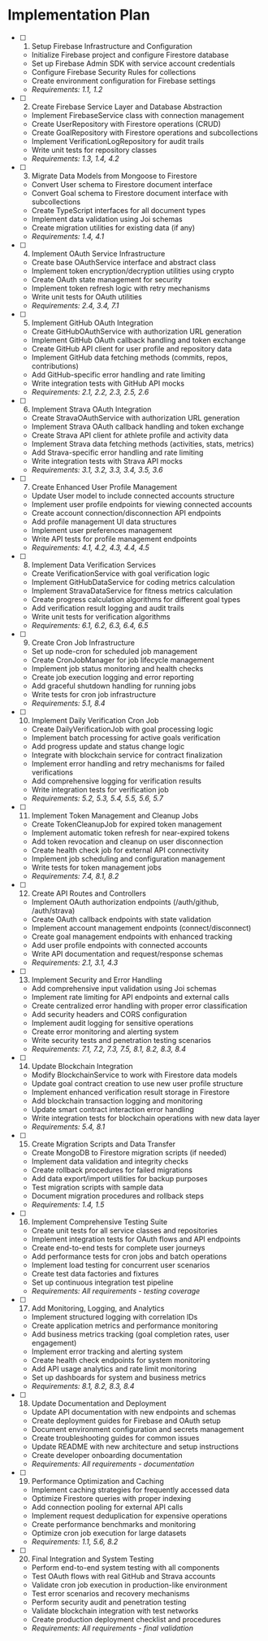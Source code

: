 # Implementation Plan

- [ ] 1. Setup Firebase Infrastructure and Configuration
  - Initialize Firebase project and configure Firestore database
  - Set up Firebase Admin SDK with service account credentials
  - Configure Firebase Security Rules for collections
  - Create environment configuration for Firebase settings
  - _Requirements: 1.1, 1.2_

- [ ] 2. Create Firebase Service Layer and Database Abstraction
  - Implement FirebaseService class with connection management
  - Create UserRepository with Firestore operations (CRUD)
  - Create GoalRepository with Firestore operations and subcollections
  - Implement VerificationLogRepository for audit trails
  - Write unit tests for repository classes
  - _Requirements: 1.3, 1.4, 4.2_

- [ ] 3. Migrate Data Models from Mongoose to Firestore
  - Convert User schema to Firestore document interface
  - Convert Goal schema to Firestore document interface with subcollections
  - Create TypeScript interfaces for all document types
  - Implement data validation using Joi schemas
  - Create migration utilities for existing data (if any)
  - _Requirements: 1.4, 4.1_

- [ ] 4. Implement OAuth Service Infrastructure
  - Create base OAuthService interface and abstract class
  - Implement token encryption/decryption utilities using crypto
  - Create OAuth state management for security
  - Implement token refresh logic with retry mechanisms
  - Write unit tests for OAuth utilities
  - _Requirements: 2.4, 3.4, 7.1_

- [ ] 5. Implement GitHub OAuth Integration
  - Create GitHubOAuthService with authorization URL generation
  - Implement GitHub OAuth callback handling and token exchange
  - Create GitHub API client for user profile and repository data
  - Implement GitHub data fetching methods (commits, repos, contributions)
  - Add GitHub-specific error handling and rate limiting
  - Write integration tests with GitHub API mocks
  - _Requirements: 2.1, 2.2, 2.3, 2.5, 2.6_

- [ ] 6. Implement Strava OAuth Integration
  - Create StravaOAuthService with authorization URL generation
  - Implement Strava OAuth callback handling and token exchange
  - Create Strava API client for athlete profile and activity data
  - Implement Strava data fetching methods (activities, stats, metrics)
  - Add Strava-specific error handling and rate limiting
  - Write integration tests with Strava API mocks
  - _Requirements: 3.1, 3.2, 3.3, 3.4, 3.5, 3.6_

- [ ] 7. Create Enhanced User Profile Management
  - Update User model to include connected accounts structure
  - Implement user profile endpoints for viewing connected accounts
  - Create account connection/disconnection API endpoints
  - Add profile management UI data structures
  - Implement user preferences management
  - Write API tests for profile management endpoints
  - _Requirements: 4.1, 4.2, 4.3, 4.4, 4.5_

- [ ] 8. Implement Data Verification Services
  - Create VerificationService with goal verification logic
  - Implement GitHubDataService for coding metrics calculation
  - Implement StravaDataService for fitness metrics calculation
  - Create progress calculation algorithms for different goal types
  - Add verification result logging and audit trails
  - Write unit tests for verification algorithms
  - _Requirements: 6.1, 6.2, 6.3, 6.4, 6.5_

- [ ] 9. Create Cron Job Infrastructure
  - Set up node-cron for scheduled job management
  - Create CronJobManager for job lifecycle management
  - Implement job status monitoring and health checks
  - Create job execution logging and error reporting
  - Add graceful shutdown handling for running jobs
  - Write tests for cron job infrastructure
  - _Requirements: 5.1, 8.4_

- [ ] 10. Implement Daily Verification Cron Job
  - Create DailyVerificationJob with goal processing logic
  - Implement batch processing for active goals verification
  - Add progress update and status change logic
  - Integrate with blockchain service for contract finalization
  - Implement error handling and retry mechanisms for failed verifications
  - Add comprehensive logging for verification results
  - Write integration tests for verification job
  - _Requirements: 5.2, 5.3, 5.4, 5.5, 5.6, 5.7_

- [ ] 11. Implement Token Management and Cleanup Jobs
  - Create TokenCleanupJob for expired token management
  - Implement automatic token refresh for near-expired tokens
  - Add token revocation and cleanup on user disconnection
  - Create health check job for external API connectivity
  - Implement job scheduling and configuration management
  - Write tests for token management jobs
  - _Requirements: 7.4, 8.1, 8.2_

- [ ] 12. Create API Routes and Controllers
  - Implement OAuth authorization endpoints (/auth/github, /auth/strava)
  - Create OAuth callback endpoints with state validation
  - Implement account management endpoints (connect/disconnect)
  - Create goal management endpoints with enhanced tracking
  - Add user profile endpoints with connected accounts
  - Write API documentation and request/response schemas
  - _Requirements: 2.1, 3.1, 4.3_

- [ ] 13. Implement Security and Error Handling
  - Add comprehensive input validation using Joi schemas
  - Implement rate limiting for API endpoints and external calls
  - Create centralized error handling with proper error classification
  - Add security headers and CORS configuration
  - Implement audit logging for sensitive operations
  - Create error monitoring and alerting system
  - Write security tests and penetration testing scenarios
  - _Requirements: 7.1, 7.2, 7.3, 7.5, 8.1, 8.2, 8.3, 8.4_

- [ ] 14. Update Blockchain Integration
  - Modify BlockchainService to work with Firestore data models
  - Update goal contract creation to use new user profile structure
  - Implement enhanced verification result storage in Firestore
  - Add blockchain transaction logging and monitoring
  - Update smart contract interaction error handling
  - Write integration tests for blockchain operations with new data layer
  - _Requirements: 5.4, 8.1_

- [ ] 15. Create Migration Scripts and Data Transfer
  - Create MongoDB to Firestore migration scripts (if needed)
  - Implement data validation and integrity checks
  - Create rollback procedures for failed migrations
  - Add data export/import utilities for backup purposes
  - Test migration scripts with sample data
  - Document migration procedures and rollback steps
  - _Requirements: 1.4, 1.5_

- [ ] 16. Implement Comprehensive Testing Suite
  - Create unit tests for all service classes and repositories
  - Implement integration tests for OAuth flows and API endpoints
  - Create end-to-end tests for complete user journeys
  - Add performance tests for cron jobs and batch operations
  - Implement load testing for concurrent user scenarios
  - Create test data factories and fixtures
  - Set up continuous integration test pipeline
  - _Requirements: All requirements - testing coverage_

- [ ] 17. Add Monitoring, Logging, and Analytics
  - Implement structured logging with correlation IDs
  - Create application metrics and performance monitoring
  - Add business metrics tracking (goal completion rates, user engagement)
  - Implement error tracking and alerting system
  - Create health check endpoints for system monitoring
  - Add API usage analytics and rate limit monitoring
  - Set up dashboards for system and business metrics
  - _Requirements: 8.1, 8.2, 8.3, 8.4_

- [ ] 18. Update Documentation and Deployment
  - Update API documentation with new endpoints and schemas
  - Create deployment guides for Firebase and OAuth setup
  - Document environment configuration and secrets management
  - Create troubleshooting guides for common issues
  - Update README with new architecture and setup instructions
  - Create developer onboarding documentation
  - _Requirements: All requirements - documentation_

- [ ] 19. Performance Optimization and Caching
  - Implement caching strategies for frequently accessed data
  - Optimize Firestore queries with proper indexing
  - Add connection pooling for external API calls
  - Implement request deduplication for expensive operations
  - Create performance benchmarks and monitoring
  - Optimize cron job execution for large datasets
  - _Requirements: 1.1, 5.6, 8.2_

- [ ] 20. Final Integration and System Testing
  - Perform end-to-end system testing with all components
  - Test OAuth flows with real GitHub and Strava accounts
  - Validate cron job execution in production-like environment
  - Test error scenarios and recovery mechanisms
  - Perform security audit and penetration testing
  - Validate blockchain integration with test networks
  - Create production deployment checklist and procedures
  - _Requirements: All requirements - final validation_